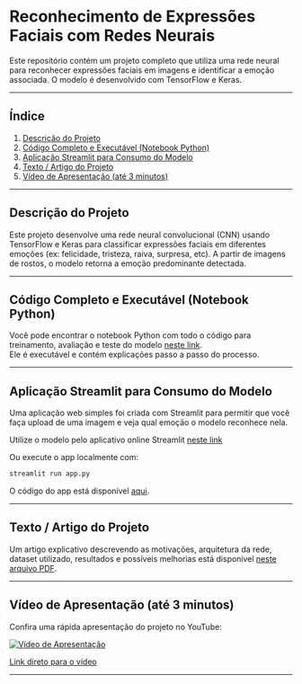 # Reconhecimento de Expressões Faciais com Redes Neurais

Este repositório contém um projeto completo que utiliza uma rede neural para reconhecer expressões faciais em imagens e identificar a emoção associada. O modelo é desenvolvido com TensorFlow e Keras.

---

## Índice

1. [Descrição do Projeto](#descrição-do-projeto)  
2. [Código Completo e Executável (Notebook Python)](#código-completo-e-executável-notebook-python)  
3. [Aplicação Streamlit para Consumo do Modelo](#aplicação-streamlit-para-consumo-do-modelo)  
4. [Texto / Artigo do Projeto](#texto--artigo-do-projeto)  
5. [Vídeo de Apresentação (até 3 minutos)](#vídeo-de-apresentação-até-3-minutos)  

---

## Descrição do Projeto

Este projeto desenvolve uma rede neural convolucional (CNN) usando TensorFlow e Keras para classificar expressões faciais em diferentes emoções (ex: felicidade, tristeza, raiva, surpresa, etc). A partir de imagens de rostos, o modelo retorna a emoção predominante detectada.

---

## Código Completo e Executável (Notebook Python)

Você pode encontrar o notebook Python com todo o código para treinamento, avaliação e teste do modelo [neste link](./Projeto_semestral_reconhecimento_facial.ipynb).  
Ele é executável e contém explicações passo a passo do processo.

---

## Aplicação Streamlit para Consumo do Modelo

Uma aplicação web simples foi criada com Streamlit para permitir que você faça upload de uma imagem e veja qual emoção o modelo reconhece nela.

Utilize o modelo pelo aplicativo online Streamlit [neste link](https://face-recognit.streamlit.app)

Ou execute o app localmente com:

```bash
streamlit run app.py
```

O código do app está disponível [aqui](./app.py).

---

## Texto / Artigo do Projeto

Um artigo explicativo descrevendo as motivações, arquitetura da rede, dataset utilizado, resultados e possíveis melhorias está disponível [neste arquivo PDF](./Artigo_Projeto_Reconhecimento_de_Expressões_Faciais.pdf).

---

## Vídeo de Apresentação (até 3 minutos)

Confira uma rápida apresentação do projeto no YouTube:

[![Vídeo de Apresentação](https://img.youtube.com/vi/gaT232dErr0/maxresdefault.jpg)](https://www.youtube.com/watch?v=gaT232dErr0)

[Link direto para o vídeo](https://www.youtube.com/watch?v=gaT232dErr0)

---
